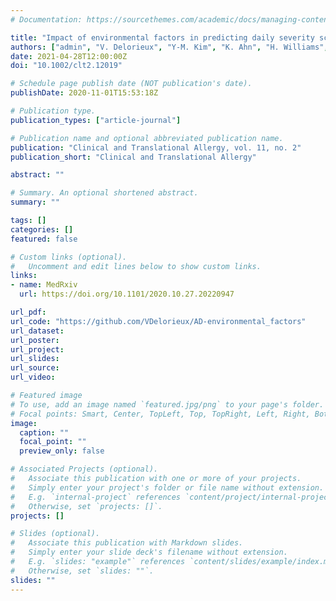 ```yaml
---
# Documentation: https://sourcethemes.com/academic/docs/managing-content/

title: "Impact of environmental factors in predicting daily severity scores of atopic dermatitis"
authors: ["admin", "V. Delorieux", "Y-M. Kim", "K. Ahn", "H. Williams", "R.J. Tanaka"]
date: 2021-04-28T12:00:00Z
doi: "10.1002/clt2.12019"

# Schedule page publish date (NOT publication's date).
publishDate: 2020-11-01T15:53:18Z

# Publication type.
publication_types: ["article-journal"]

# Publication name and optional abbreviated publication name.
publication: "Clinical and Translational Allergy, vol. 11, no. 2"
publication_short: "Clinical and Translational Allergy"

abstract: ""

# Summary. An optional shortened abstract.
summary: ""

tags: []
categories: []
featured: false

# Custom links (optional).
#   Uncomment and edit lines below to show custom links.
links:
- name: MedRxiv
  url: https://doi.org/10.1101/2020.10.27.20220947

url_pdf:
url_code: "https://github.com/VDelorieux/AD-environmental_factors"
url_dataset:
url_poster:
url_project:
url_slides:
url_source:
url_video:

# Featured image
# To use, add an image named `featured.jpg/png` to your page's folder. 
# Focal points: Smart, Center, TopLeft, Top, TopRight, Left, Right, BottomLeft, Bottom, BottomRight.
image:
  caption: ""
  focal_point: ""
  preview_only: false

# Associated Projects (optional).
#   Associate this publication with one or more of your projects.
#   Simply enter your project's folder or file name without extension.
#   E.g. `internal-project` references `content/project/internal-project/index.md`.
#   Otherwise, set `projects: []`.
projects: []

# Slides (optional).
#   Associate this publication with Markdown slides.
#   Simply enter your slide deck's filename without extension.
#   E.g. `slides: "example"` references `content/slides/example/index.md`.
#   Otherwise, set `slides: ""`.
slides: ""
---
```

